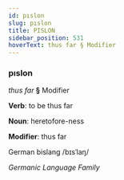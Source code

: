 ```yaml
---
id: pıslon
slug: pıslon
title: PISLON
sidebar_position: 531
hoverText: thus far § Modifier
---
```


### pıslon

*thus far* **§** Modifier

**Verb**: to be thus far

**Noun**: heretofore-ness

**Modifier**: thus far

German bislang /bɪsˈlaŋ/

*Germanic Language Family*